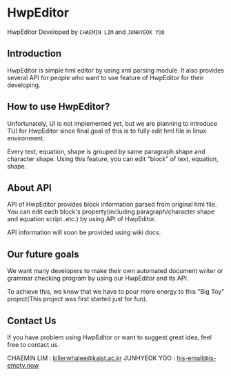 # HwpEditor

HwpEditor
Developed by `CHAEMIN LIM` and `JUNHYEOK YOO`

## Introduction

HwpEditor is simple hml editor by using xml parsing module.
It also provides several API for people who want to use feature of HwpEditor for their developing.

## How to use HwpEditor?

Unfortunately, UI is not implemented yet, but we are planning to introduce TUI for HwpEditor since final goal of this is to fully edit hml file in linux environment.

Every text, equation, shape is grouped by same paragraph shape and character shape. Using this feature, you can edit "block" of text, equation, shape.

## About API

API of HwpEditor provides block information parsed from original hml file.
You can edit each block's property(including paragraph/character shape and equation script..etc.) by using API of HwpEditor.

API information will soon be provided using wiki docs.

## Our future goals

We want many developers to make their own automated document writer or grammar checking program by using our HwpEditor and its API.

To achieve this, we know that we have to pour more energy to this "Big Toy" project(This project was first started just for fun).

## Contact Us

If you have problem using HwpEditor or want to suggest great idea, feel free to contact us.

CHAEMIN LIM : killerwhalee@kaist.ac.kr
JUNHYEOK YOO : his-email@is-empty.now

